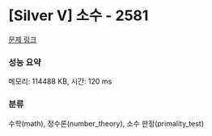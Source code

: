 # [Silver V] 소수 - 2581 

[문제 링크](https://www.acmicpc.net/problem/2581) 

### 성능 요약

메모리: 114488 KB, 시간: 120 ms

### 분류

수학(math), 정수론(number_theory), 소수 판정(primality_test)

